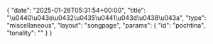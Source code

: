 {
    "date": "2025-01-26T05:31:54+00:00",
    "title": "\u0440\u043e\u0432\u0435\u0441\u043d\u0438\u043a",
    "type": "miscellaneous",
    "layout": "songpage",
    "params": {
        "id": "pochtina",
        "tonality": ""
    }
}